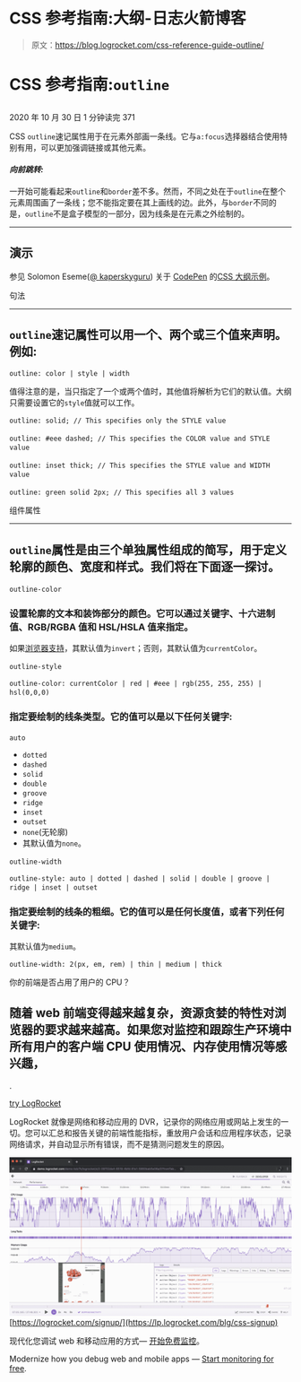 # CSS 参考指南:大纲-日志火箭博客

> 原文：<https://blog.logrocket.com/css-reference-guide-outline/>

# CSS 参考指南:`outline`

## 

2020 年 10 月 30 日 1 分钟读完 371

CSS `outline`速记属性用于在元素外部画一条线。它与`a:focus`选择器结合使用特别有用，可以更加强调链接或其他元素。

#### *向前跳转:*

一开始可能看起来`outline`和`border`差不多。然而，不同之处在于`outline`在整个元素周围画了一条线；您不能指定要在其上画线的边。此外，与`border`不同的是，`outline`不是盒子模型的一部分，因为线条是在元素之外绘制的。

* * *

## 演示

参见 Solomon Eseme([@ kaperskyguru](https://codepen.io/kaperskyguru))
关于 [CodePen](https://codepen.io) 的[CSS 大纲示例](https://codepen.io/kaperskyguru/pen/LYZNevy)。

句法

* * *

## `outline`速记属性可以用一个、两个或三个值来声明。例如:

```
outline: color | style | width
```

值得注意的是，当只指定了一个或两个值时，其他值将解析为它们的默认值。大纲只需要设置它的`style`值就可以工作。

```
outline: solid; // This specifies only the STYLE value

outline: #eee dashed; // This specifies the COLOR value and STYLE value

outline: inset thick; // This specifies the STYLE value and WIDTH value

outline: green solid 2px; // This specifies all 3 values
```

组件属性

* * *

## `outline`属性是由三个单独属性组成的简写，用于定义轮廓的颜色、宽度和样式。我们将在下面逐一探讨。

`outline-color`

### 设置轮廓的文本和装饰部分的颜色。它可以通过关键字、十六进制值、RGB/RGBA 值和 HSL/HSLA 值来指定。

如果[浏览器支持](https://caniuse.com/?search=outline-color%3A%20invert)，其默认值为`invert`；否则，其默认值为`currentColor`。

`outline-style`

```
outline-color: currentColor | red | #eee | rgb(255, 255, 255) | hsl(0,0,0)
```

### 指定要绘制的线条类型。它的值可以是以下任何关键字:

`auto`

*   `dotted`
*   `dashed`
*   `solid`
*   `double`
*   `groove`
*   `ridge`
*   `inset`
*   `outset`
*   `none`(无轮廓)
*   其默认值为`none`。

`outline-width`

```
outline-style: auto | dotted | dashed | solid | double | groove | ridge | inset | outset
```

### 指定要绘制的线条的粗细。它的值可以是任何长度值，或者下列任何关键字:

其默认值为`medium`。

```
outline-width: 2(px, em, rem) | thin | medium | thick
```

你的前端是否占用了用户的 CPU？

## 随着 web 前端变得越来越复杂，资源贪婪的特性对浏览器的要求越来越高。如果您对监控和跟踪生产环境中所有用户的客户端 CPU 使用情况、内存使用情况等感兴趣，

.

[try LogRocket](https://lp.logrocket.com/blg/css-signup)

LogRocket 就像是网络和移动应用的 DVR，记录你的网络应用或网站上发生的一切。您可以汇总和报告关键的前端性能指标，重放用户会话和应用程序状态，记录网络请求，并自动显示所有错误，而不是猜测问题发生的原因。

[![LogRocket Dashboard Free Trial Banner](img/dacb06c713aec161ffeaffae5bd048cd.png)](https://lp.logrocket.com/blg/css-signup)[https://logrocket.com/signup/](https://lp.logrocket.com/blg/css-signup)

现代化您调试 web 和移动应用的方式— [开始免费监控](https://lp.logrocket.com/blg/css-signup)。

Modernize how you debug web and mobile apps — [Start monitoring for free](https://lp.logrocket.com/blg/css-signup).